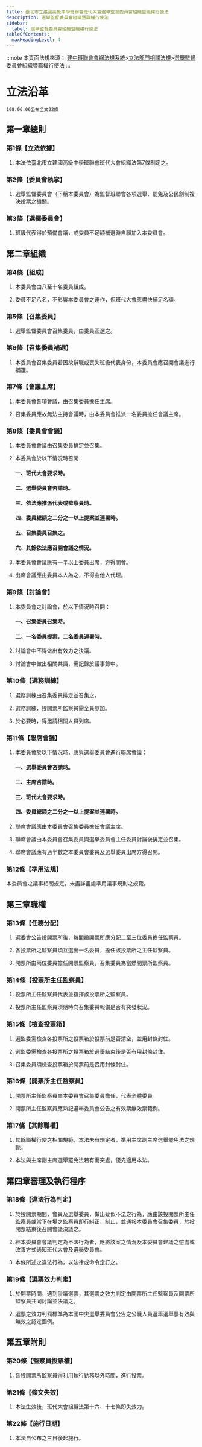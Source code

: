 ```yaml
---
title: 臺北市立建國高級中學班聯會班代大會選舉監督委員會組織暨職權行使法
description: 選舉監督委員會組織暨職權行使法
sidebar:
  label: 選舉監督委員會組織暨職權行使法
tableOfContents:
  maxHeadingLevel: 4
---
```


:::note
本頁面法規來源：
[建中班聯會會網法規系統](https://ckhssc.wordpress.com/%e6%b3%95%e8%a6%8f%e7%b3%bb%e7%b5%b1/)\>[立法部門相關法規](https://ckhssc.wordpress.com/%e7%ab%8b%e6%b3%95%e9%83%a8%e9%96%80%e7%9b%b8%e9%97%9c%e6%b3%95%e8%a6%8f/)\>[選舉監督委員會組織暨職權行使法](https://drive.google.com/file/d/122C40DhI-fYIPPVaEY3Tqhnp6fggEEgA/view?usp=drive_link)
:::

# 立法沿革
```
108.06.06公布全文22條
```

## 第一章總則

### 第1條【立法依據】

1. 本法依臺北市立建國高級中學班聯會班代大會組織法第7條制定之。

### 第2條【委員會執掌】

1. 選舉監督委員會（下稱本委員會）為監督班聯會各項選舉、罷免及公民創制複決投票之機關。

### 第3條【選擇委員會】

1. 班級代表得於預備會議，或委員不足額補選時自願加入本委員會。

## 第二章組織

### 第4條【組成】

1. 本委員會由八至十名委員組成。

2. 委員不足八名，不影響本委員會之運作，但班代大會應盡快補足名額。

### 第5條【召集委員】

1. 選舉監督委員會召集委員，由委員互選之。

### 第6條【召集委員補選】

1. 本委員會召集委員若因故辭職或喪失班級代表身份，本委員會應召開會議進行補選。

### 第7條【會議主席】

1. 本委員會各項會議，由召集委員擔任主席。

2. 召集委員應故無法主持會議時，由本委員會推派一名委員擔任會議主席。

### 第8條【委員會會議】

1. 本委員會會議由召集委員排定並召集。

2. 本委員會於以下情況時召開：

    #### 一、班代大會要求時。

    #### 二、選舉委員會咨請時。

    #### 三、依法應推派代表或監察員時。

    #### 四、委員總額之二分之一以上提案並連署時。

    #### 五、召集委員召集之。

    #### 六、其餘依法應召開會議之情況。

3. 本委員會會議應有一半以上委員出席，方得開會。

4. 出席會議應由委員本人為之，不得由他人代理。

### 第9條【討論會】

1. 本委員會之討論會，於以下情況時召開：

    #### 一、召集委員召集時。

    #### 二、一名委員提案，二名委員連署時。

2. 討論會中不得做出有效力之決議。

3. 討論會中做出相關共識，需記錄於議事錄中。

### 第10條【選務訓練】

1. 選務訓練由召集委員排定並召集之。

2. 選務訓練，投開票所監察員需全員參加。

3. 於必要時，得邀請相關人員列席。

### 第11條【聯席會議】

1. 本委員會於以下情況時，應與選舉委員會進行聯席會議：

    #### 一、選舉委員會咨請時。

    #### 二、主席咨請時。

    #### 三、班代大會要求時。

    #### 四、委員總額之二分之一以上提案並連署時。

2. 聯席會議應由本委員會召集委員擔任會議主席。

3. 聯席會議由本委員會召集委員與選舉委員會主任委員討論後排定並召集。

4. 聯席會議應有過半數之本委員會委員及選舉委員出席方得召開。

### 第12條【準用法規】

本委員會之議事相關規定，未盡詳盡處準用議事規則之規範。

## 第三章職權

### 第13條【任務分配】

1. 選委會公告投開票所後，每間投開票所應分配二至三位委員擔任監察員。

2. 各投票所之監察員須互選出一名委員，擔任該投票所之主任監察員。

3. 開票所由兩位委員擔任開票監察員，召集委員為當然開票所監察員。

### 第14條【投票所主任監察員】

1. 投票所主任監察員代表並指揮該投票所之監察員。

2. 投票所主任監察員須隨時向召集委員報備是否有突發狀況。

### 第15條【檢查投票箱】

1. 選監委需檢查各投票所之投票箱於投票前是否清空，並用封條封住。

2. 選監委需檢查各投票所之投票箱於選舉結束後是否有用封條封住。

3. 召集委員須檢查投票箱於開票前是否用封條封住。

### 第16條【開票所主任監察員】

1. 開票所主任監察員由本委員會召集委員擔任，代表全體委員。

2. 開票所主任監察員應熟記選舉委員會公告之有效票無效票範例。

### 第17條【其餘職權】

1. 其餘職權行使之相關規範，本法未有規定者，準用主席副主席選舉罷免法之規範。

2. 本法與主席副主席選舉罷免法若有衝突處，優先適用本法。

## 第四章審理及執行程序

### 第18條【違法行為判定】

1. 於投開票期間，會員及選舉委員，做出疑似不法之行為，應由該投開票所主任監察員或當下在場之監察員即行糾正、制止，並通報本委員會召集委員，於投開票結束後召開會議決議之。

2. 經本委員會會議判定為不法行為者，應將該案之情況及本委員會建議之懲處或改善方式通知班代大會及選舉委員會。

3. 本條所述之違法行為，以法律或命令定訂之。

### 第19條【選票效力判定】

1. 於開票時間，遇到爭議選票，其選票之效力判定由開票所主任監察員及開票所監察員共同討論並決議之。

2. 選票之效力判罰標準為本國中央選舉委員會公告之公職人員選舉選舉票有效與無效之認定圖例。

## 第五章附則

### 第20條【監察員投票權】

1. 各投開票所監察員得利用執行勤務以外時間，進行投票。

### 第21條【條文失效】

1. 本法生效後，班代大會組織法第十六、十七條即失效力。

### 第22條【施行日期】

1. 本法自公布之三日後起施行。



